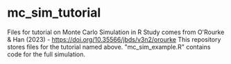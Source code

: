# mc_sim_tutorial
Files for tutorial on Monte Carlo Simulation in R
Study comes from O'Rourke & Han (2023) - https://doi.org/10.35566/jbds/v3n2/orourke
This repository stores files for the tutorial named above. 
"mc_sim_example.R" contains code for the full simulation.
